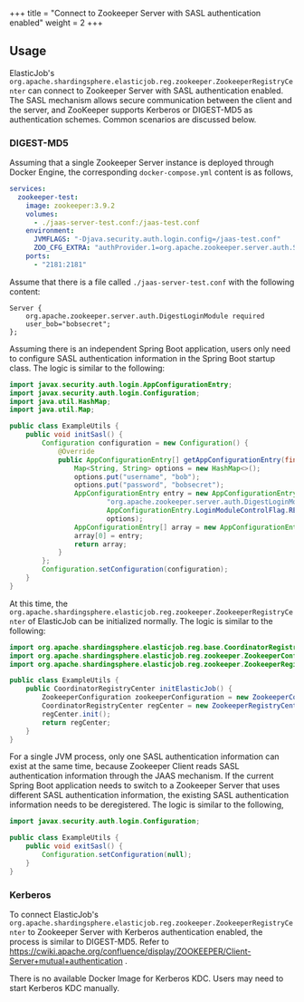 +++
title = "Connect to Zookeeper Server with SASL authentication enabled"
weight = 2
+++

## Usage

ElasticJob's `org.apache.shardingsphere.elasticjob.reg.zookeeper.ZookeeperRegistryCenter` can connect to Zookeeper Server with SASL authentication enabled.
The SASL mechanism allows secure communication between the client and the server, 
and ZooKeeper supports Kerberos or DIGEST-MD5 as authentication schemes.
Common scenarios are discussed below.

### DIGEST-MD5

Assuming that a single Zookeeper Server instance is deployed through Docker Engine, 
the corresponding `docker-compose.yml` content is as follows,

```yaml
services:
  zookeeper-test:
    image: zookeeper:3.9.2
    volumes:
      - ./jaas-server-test.conf:/jaas-test.conf
    environment:
      JVMFLAGS: "-Djava.security.auth.login.config=/jaas-test.conf"
      ZOO_CFG_EXTRA: "authProvider.1=org.apache.zookeeper.server.auth.SASLAuthenticationProvider sessionRequireClientSASLAuth=true"
    ports:
      - "2181:2181"
```

Assume that there is a file called `./jaas-server-test.conf` with the following content:

```
Server {
    org.apache.zookeeper.server.auth.DigestLoginModule required
    user_bob="bobsecret";
};
```

Assuming there is an independent Spring Boot application, 
users only need to configure SASL authentication information in the Spring Boot startup class. 
The logic is similar to the following:

```java
import javax.security.auth.login.AppConfigurationEntry;
import javax.security.auth.login.Configuration;
import java.util.HashMap;
import java.util.Map;

public class ExampleUtils {
    public void initSasl() {
        Configuration configuration = new Configuration() {
            @Override
            public AppConfigurationEntry[] getAppConfigurationEntry(final String name) {
                Map<String, String> options = new HashMap<>();
                options.put("username", "bob");
                options.put("password", "bobsecret");
                AppConfigurationEntry entry = new AppConfigurationEntry(
                        "org.apache.zookeeper.server.auth.DigestLoginModule",
                        AppConfigurationEntry.LoginModuleControlFlag.REQUIRED,
                        options);
                AppConfigurationEntry[] array = new AppConfigurationEntry[1];
                array[0] = entry;
                return array;
            }
        };
        Configuration.setConfiguration(configuration);
    }
}
```

At this time, the `org.apache.shardingsphere.elasticjob.reg.zookeeper.ZookeeperRegistryCenter` of ElasticJob can be initialized normally. 
The logic is similar to the following:

```java
import org.apache.shardingsphere.elasticjob.reg.base.CoordinatorRegistryCenter;
import org.apache.shardingsphere.elasticjob.reg.zookeeper.ZookeeperConfiguration;
import org.apache.shardingsphere.elasticjob.reg.zookeeper.ZookeeperRegistryCenter;

public class ExampleUtils {
    public CoordinatorRegistryCenter initElasticJob() {
        ZookeeperConfiguration zookeeperConfiguration = new ZookeeperConfiguration("127.0.0.1:2181", "test-namespace");
        CoordinatorRegistryCenter regCenter = new ZookeeperRegistryCenter(zookeeperConfiguration);
        regCenter.init();
        return regCenter;
    }
}
```

For a single JVM process, only one SASL authentication information can exist at the same time, 
because Zookeeper Client reads SASL authentication information through the JAAS mechanism.
If the current Spring Boot application needs to switch to a Zookeeper Server that uses different SASL authentication information, 
the existing SASL authentication information needs to be deregistered. 
The logic is similar to the following,

```java
import javax.security.auth.login.Configuration;

public class ExampleUtils {
    public void exitSasl() {
        Configuration.setConfiguration(null);
    }
}
```

### Kerberos

To connect ElasticJob's `org.apache.shardingsphere.elasticjob.reg.zookeeper.ZookeeperRegistryCenter` to Zookeeper Server with Kerberos authentication enabled,
the process is similar to DIGEST-MD5. 
Refer to https://cwiki.apache.org/confluence/display/ZOOKEEPER/Client-Server+mutual+authentication .

There is no available Docker Image for Kerberos KDC. Users may need to start Kerberos KDC manually.
